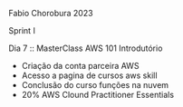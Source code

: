 Fabio Chorobura 2023

Sprint  I

Dia 7 :: MasterClass AWS 101 Introdutório

- Criação da conta parceira AWS
- Acesso a pagina de cursos aws skill
- Conclusão do curso funções na nuvem
- 20% AWS Clound Practitioner Essentials
